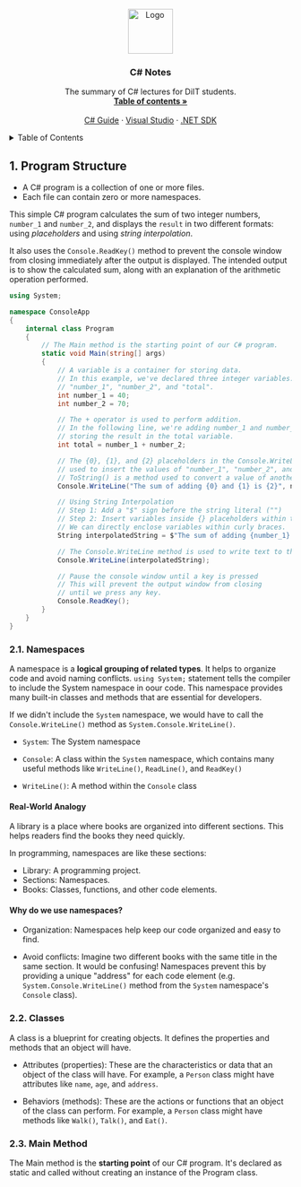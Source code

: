<br />
<div align="center">
  <a href="https://github.com/othneildrew/Best-README-Template">
    <img src="https://upload.wikimedia.org/wikipedia/commons/b/bd/Logo_C_sharp.svg" alt="Logo" width="80">
  </a>

  <h3 align="center">C# Notes</h3>

  <p align="center">
    The summary of C# lectures for DiIT students.
    <br />
    <a href="#table-of-contents"><strong>Table of contents »</strong></a>
    <br />
    <br />
    <a href="https://learn.microsoft.com/en-us/dotnet/csharp/tour-of-csharp/overview">C# Guide</a>
    ·
    <a href="https://visualstudio.microsoft.com/vs/community">Visual Studio</a>
    ·
    <a href="https://dotnet.microsoft.com/en-us/download">.NET SDK</a>
  </p>
</div>

<details id="table-of-contents">
  <summary>Table of Contents</summary>
  
- [1. Program Structure](#1-program-structure)
  - [2.1. Namespaces](#21-namespaces)
    - [Real-World Analogy](#real-world-analogy)
    - [Why do we use namespaces?](#why-do-we-use-namespaces)
  - [2.2. Classes](#22-classes)
  - [2.3. Main Method](#23-main-method)

</details>

## 1. Program Structure

- A C# program is a collection of one or more files.
- Each file can contain zero or more namespaces.

This simple C# program calculates the sum of two integer numbers, `number_1` and `number_2`, and displays the `result` in two different formats: using _placeholders_ and using _string interpolation_.

It also uses the `Console.ReadKey()` method to prevent the console window from closing immediately after the output is displayed. The intended output is to show the calculated sum, along with an explanation of the arithmetic operation performed.

```cs
using System;

namespace ConsoleApp
{
    internal class Program
    {
        // The Main method is the starting point of our C# program.
        static void Main(string[] args)
        {
            // A variable is a container for storing data.
            // In this example, we've declared three integer variables:
            // "number_1", "number_2", and "total".
            int number_1 = 40;
            int number_2 = 70;

            // The + operator is used to perform addition.
            // In the following line, we're adding number_1 and number_2 and
            // storing the result in the total variable.
            int total = number_1 + number_2;

            // The {0}, {1}, and {2} placeholders in the Console.WriteLine statement are
            // used to insert the values of "number_1", "number_2", and "total" into the string.
            // ToString() is a method used to convert a value of another type to a "string"
            Console.WriteLine("The sum of adding {0} and {1} is {2}", number_1.ToString(), number_2.ToString(), total.ToString());

            // Using String Interpolation
            // Step 1: Add a "$" sign before the string literal ("")
            // Step 2: Insert variables inside {} placeholders within the string
            // We can directly enclose variables within curly braces.
            String interpolatedString = $"The sum of adding {number_1} and {number_2} is {total}";

            // The Console.WriteLine method is used to write text to the console window.
            Console.WriteLine(interpolatedString);

            // Pause the console window until a key is pressed
            // This will prevent the output window from closing
            // until we press any key.
            Console.ReadKey();
        }
    }
}
```

### 2.1. Namespaces

A namespace is a **logical grouping of related types**. It helps to organize code and avoid naming conflicts. `using System;` statement tells the compiler to include the System namespace in oour code. This namespace provides many built-in classes and methods that are essential for developers.

If we didn't include the `System` namespace, we would have to call the `Console.WriteLine()` method as `System.Console.WriteLine()`.

- `System`: The System namespace

- `Console`: A class within the `System` namespace, which contains many useful methods like `WriteLine()`, `ReadLine()`, and `ReadKey()`

- `WriteLine()`: A method within the `Console` class

#### Real-World Analogy

A library is a place where books are organized into different sections. This helps readers find the books they need quickly.

In programming, namespaces are like these sections:

- Library: A programming project.
- Sections: Namespaces.
- Books: Classes, functions, and other code elements.

#### Why do we use namespaces?

- Organization: Namespaces help keep our code organized and easy to find.

- Avoid conflicts: Imagine two different books with the same title in the same section. It would be confusing! Namespaces prevent this by providing a unique "address" for each code element (e.g. `System.Console.WriteLine()` method from the `System` namespace's `Console` class).

### 2.2. Classes

A class is a blueprint for creating objects. It defines the properties and methods that an object will have.

- Attributes (properties): These are the characteristics or data that an object of the class will have. For example, a `Person` class might have attributes like `name`, `age`, and `address`.

- Behaviors (methods): These are the actions or functions that an object of the class can perform. For example, a `Person` class might have methods like `Walk()`, `Talk()`, and `Eat()`.

### 2.3. Main Method

The Main method is the **starting point** of our C# program. It's declared as static and called without creating an instance of the Program class.
